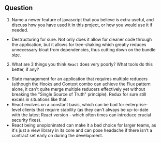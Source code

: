 ## Question

1. Name a newer feature of javascript that you believe is extra useful, and discuss how you have used it in this project, or how you would use it if needed.

- Destructuring for sure. Not only does it allow for cleaner code through the application, but it allows for tree-shaking which greatly reduces unnecessary bloat from dependencies, thus cutting down on the bundle size.

2. What are 3 things you think `React` does very poorly? What tools do this better, if any?
- State management for an application that requires multiple reducers (although the Hooks and Context combo can achieve the Flux pattern alone, it can't quite merge multiple reducers effectively yet without breaking the "Single Source of Truth" principle). Redux for sure still excels in situations like that.
- React evolves on a constant basis, which can be bad for enterprise-level clients that require stability (as they can't always be up-to-date with the latest React version - which often times can introduce crucial security fixes).
- React being unopioninated can make it a bad choice for larger teams, as it's just a view library in its core and can pose headache if there isn't a contract set early on during the development.

